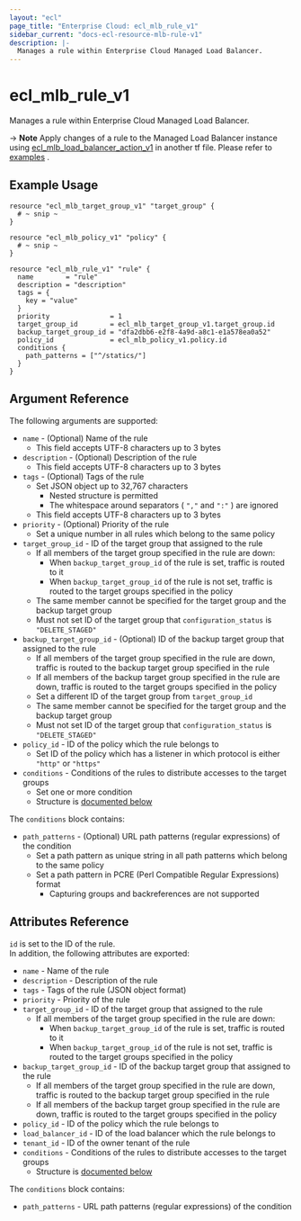 ```yaml
---
layout: "ecl"
page_title: "Enterprise Cloud: ecl_mlb_rule_v1"
sidebar_current: "docs-ecl-resource-mlb-rule-v1"
description: |-
  Manages a rule within Enterprise Cloud Managed Load Balancer.
---
```


# ecl\_mlb\_rule\_v1

Manages a rule within Enterprise Cloud Managed Load Balancer.

-> **Note** Apply changes of a rule to the Managed Load Balancer instance using [ecl_mlb_load_balancer_action_v1](./mlb_load_balancer_action_v1) in another tf file. Please refer to [examples](https://github.com/nttcom/terraform-provider-ecl/tree/master/examples/managed-load-balancer) .

## Example Usage

```hcl
resource "ecl_mlb_target_group_v1" "target_group" {
  # ~ snip ~
}

resource "ecl_mlb_policy_v1" "policy" {
  # ~ snip ~
}

resource "ecl_mlb_rule_v1" "rule" {
  name        = "rule"
  description = "description"
  tags = {
    key = "value"
  }
  priority               = 1
  target_group_id        = ecl_mlb_target_group_v1.target_group.id
  backup_target_group_id = "dfa2dbb6-e2f8-4a9d-a8c1-e1a578ea0a52"
  policy_id              = ecl_mlb_policy_v1.policy.id
  conditions {
    path_patterns = ["^/statics/"]
  }
}
```

## Argument Reference

The following arguments are supported:

* `name` - (Optional) Name of the rule
    * This field accepts UTF-8 characters up to 3 bytes
* `description` - (Optional) Description of the rule
    * This field accepts UTF-8 characters up to 3 bytes
* `tags` - (Optional) Tags of the rule
    * Set JSON object up to 32,767 characters
        * Nested structure is permitted
        * The whitespace around separators ( `","` and `":"` ) are ignored
    * This field accepts UTF-8 characters up to 3 bytes
* `priority` - (Optional) Priority of the rule
    * Set a unique number in all rules which belong to the same policy
* `target_group_id` - ID of the target group that assigned to the rule
    * If all members of the target group specified in the rule are down:
        * When `backup_target_group_id` of the rule is set, traffic is routed to it
        * When `backup_target_group_id` of the rule is not set, traffic is routed to the target groups specified in the policy
    * The same member cannot be specified for the target group and the backup target group
    * Must not set ID of the target group that `configuration_status` is `"DELETE_STAGED"`
* `backup_target_group_id` - (Optional) ID of the backup target group that assigned to the rule
    * If all members of the target group specified in the rule are down, traffic is routed to the backup target group specified in the rule
    * If all members of the backup target group specified in the rule are down, traffic is routed to the target groups specified in the policy
    * Set a different ID of the target group from `target_group_id`
    * The same member cannot be specified for the target group and the backup target group
    * Must not set ID of the target group that `configuration_status` is `"DELETE_STAGED"`
* `policy_id` - ID of the policy which the rule belongs to
    * Set ID of the policy which has a listener in which protocol is either `"http"` or `"https"`
* `conditions` - Conditions of the rules to distribute accesses to the target groups
    * Set one or more condition
    * Structure is [documented below](#conditions)

<a name="conditions"></a>The `conditions` block contains:

* `path_patterns` - (Optional) URL path patterns (regular expressions) of the condition
    * Set a path pattern as unique string in all path patterns which belong to the same policy
    * Set a path pattern in PCRE (Perl Compatible Regular Expressions) format
        * Capturing groups and backreferences are not supported

## Attributes Reference

`id` is set to the ID of the rule.<br>
In addition, the following attributes are exported:

* `name` - Name of the rule
* `description` - Description of the rule
* `tags` - Tags of the rule (JSON object format)
* `priority` - Priority of the rule
* `target_group_id` - ID of the target group that assigned to the rule
    * If all members of the target group specified in the rule are down:
        * When `backup_target_group_id` of the rule is set, traffic is routed to it
        * When `backup_target_group_id` of the rule is not set, traffic is routed to the target groups specified in the policy
* `backup_target_group_id` - ID of the backup target group that assigned to the rule
    * If all members of the target group specified in the rule are down, traffic is routed to the backup target group specified in the rule
    * If all members of the backup target group specified in the rule are down, traffic is routed to the target groups specified in the policy
* `policy_id` - ID of the policy which the rule belongs to
* `load_balancer_id` - ID of the load balancer which the rule belongs to
* `tenant_id` - ID of the owner tenant of the rule
* `conditions` - Conditions of the rules to distribute accesses to the target groups
    * Structure is [documented below](#conditions)

<a name="conditions"></a>The `conditions` block contains:

* `path_patterns` - URL path patterns (regular expressions) of the condition

